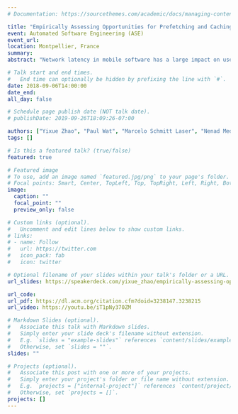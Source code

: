 ```yaml
---
# Documentation: https://sourcethemes.com/academic/docs/managing-content/

title: "Empirically Assessing Opportunities for Prefetching and Caching in Mobile Apps (ASE 2018)"
event: Automated Software Engineering (ASE)
event_url:
location: Montpellier, France
summary:
abstract: "Network latency in mobile software has a large impact on user experience, with potentially severe economic consequences. Prefetching and caching have been shown effective in reducing the latencies in browser-based systems. However, those techniques cannot be directly applied to the emerging domain of mobile apps because of the differences in network interactions. Moreover, there is a lack of research on prefetching and caching techniques that may be suitable for the mobile app domain, and it is not clear whether such techniques can be effective or whether they are even feasible. This paper takes the first step toward answering these questions by conducting a comprehensive study to understand the characteristics of HTTP requests in over 1,000 popular Android apps. Our work focuses on the prefetchability of requests using static program analysis techniques and cacheability of resulting responses. We find that there is a substantial opportunity to leverage prefetching and caching in mobile apps, but that suitable techniques must take into account the nature of apps’ network interactions and idiosyncrasies such as untrustworthy HTTP header information. Our observations provide guidelines for developers to utilize prefetching and caching schemes in app development, and motivate future research in this area"

# Talk start and end times.
#   End time can optionally be hidden by prefixing the line with `#`.
date: 2018-09-06T14:00:00
date_end: 
all_day: false

# Schedule page publish date (NOT talk date).
# publishDate: 2019-09-26T18:09:26-07:00

authors: ["Yixue Zhao", "Paul Wat", "Marcelo Schmitt Laser", "Nenad Medvidović"]
tags: []

# Is this a featured talk? (true/false)
featured: true

# Featured image
# To use, add an image named `featured.jpg/png` to your page's folder. 
# Focal points: Smart, Center, TopLeft, Top, TopRight, Left, Right, BottomLeft, Bottom, BottomRight.
image:
  caption: ""
  focal_point: ""
  preview_only: false

# Custom links (optional).
#   Uncomment and edit lines below to show custom links.
# links:
# - name: Follow
#   url: https://twitter.com
#   icon_pack: fab
#   icon: twitter

# Optional filename of your slides within your talk's folder or a URL.
url_slides: https://speakerdeck.com/yixue_zhao/empirically-assessing-opportunities-for-prefetching-and-caching-in-mobile-apps

url_code:
url_pdf: https://dl.acm.org/citation.cfm?doid=3238147.3238215
url_video: https://youtu.be/iT1pNy370ZM

# Markdown Slides (optional).
#   Associate this talk with Markdown slides.
#   Simply enter your slide deck's filename without extension.
#   E.g. `slides = "example-slides"` references `content/slides/example-slides.md`.
#   Otherwise, set `slides = ""`.
slides: ""

# Projects (optional).
#   Associate this post with one or more of your projects.
#   Simply enter your project's folder or file name without extension.
#   E.g. `projects = ["internal-project"]` references `content/project/deep-learning/index.md`.
#   Otherwise, set `projects = []`.
projects: []
---
```

